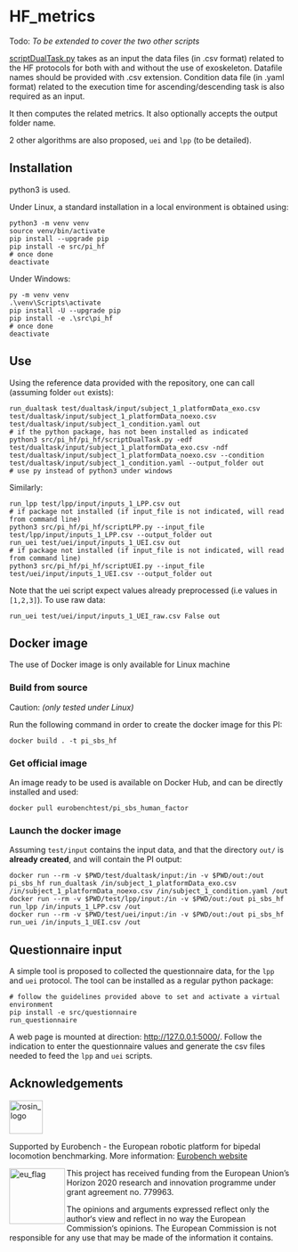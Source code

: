 # HF_metrics

Todo: _To be extended to cover the two other scripts_

[scriptDualTask.py](src/pi_hf/scriptDualTask.py) takes as an input the data files (in .csv format) related to the HF protocols for both with and without the use of exoskeleton.
Datafile names should be provided with .csv extension.
Condition data file (in .yaml format) related to the execution time for ascending/descending task is also required as an input.

It then computes the related metrics.
It also optionally accepts the output folder name.

2 other algorithms are also proposed, `uei` and `lpp` (to be detailed).

## Installation

python3 is used.

Under Linux, a standard installation in a local environment is obtained using:

```term
python3 -m venv venv
source venv/bin/activate
pip install --upgrade pip
pip install -e src/pi_hf
# once done
deactivate
```

Under Windows:

```term
py -m venv venv
.\venv\Scripts\activate
pip install -U --upgrade pip
pip install -e .\src\pi_hf
# once done
deactivate
```

## Use

Using the reference data provided with the repository, one can call (assuming folder `out` exists):

```console
run_dualtask test/dualtask/input/subject_1_platformData_exo.csv test/dualtask/input/subject_1_platformData_noexo.csv test/dualtask/input/subject_1_condition.yaml out
# if the python package, has not been installed as indicated
python3 src/pi_hf/pi_hf/scriptDualTask.py -edf test/dualtask/input/subject_1_platformData_exo.csv -ndf test/dualtask/input/subject_1_platformData_noexo.csv --condition test/dualtask/input/subject_1_condition.yaml --output_folder out
# use py instead of python3 under windows
```

Similarly:

```console
run_lpp test/lpp/input/inputs_1_LPP.csv out
# if package not installed (if input_file is not indicated, will read from command line)
python3 src/pi_hf/pi_hf/scriptLPP.py --input_file test/lpp/input/inputs_1_LPP.csv --output_folder out
run_uei test/uei/input/inputs_1_UEI.csv out
# if package not installed (if input_file is not indicated, will read from command line)
python3 src/pi_hf/pi_hf/scriptUEI.py --input_file test/uei/input/inputs_1_UEI.csv --output_folder out
```

Note that the uei script expect values already preprocessed (i.e values in `[1,2,3]`).
To use raw data:

```console
run_uei test/uei/input/inputs_1_UEI_raw.csv False out
```

## Docker image

The use of Docker image is only available for Linux machine

### Build from source

Caution: _(only tested under Linux)_

Run the following command in order to create the docker image for this PI:

```console
docker build . -t pi_sbs_hf
```

### Get official image

An image ready to be used is available on Docker Hub, and can be directly installed and used:

```console
docker pull eurobenchtest/pi_sbs_human_factor
```

### Launch the docker image

Assuming `test/input` contains the input data, and that the directory `out/` is **already created**, and will contain the PI output:

```shell
docker run --rm -v $PWD/test/dualtask/input:/in -v $PWD/out:/out pi_sbs_hf run_dualtask /in/subject_1_platformData_exo.csv /in/subject_1_platformData_noexo.csv /in/subject_1_condition.yaml /out
docker run --rm -v $PWD/test/lpp/input:/in -v $PWD/out:/out pi_sbs_hf run_lpp /in/inputs_1_LPP.csv /out
docker run --rm -v $PWD/test/uei/input:/in -v $PWD/out:/out pi_sbs_hf run_uei /in/inputs_1_UEI.csv /out
```

## Questionnaire input

A simple tool is proposed to collected the questionnaire data, for the `lpp` and `uei` protocol.
The tool can be installed as a regular python package:

```term
# follow the guidelines provided above to set and activate a virtual environment
pip install -e src/questionnaire
run_questionnaire
```

A web page is mounted at direction: http://127.0.0.1:5000/.
Follow the indication to enter the questionnaire values and generate the csv files needed to feed the `lpp` and `uei` scripts.

## Acknowledgements

<a href="http://eurobench2020.eu">
  <img src="http://eurobench2020.eu/wp-content/uploads/2018/06/cropped-logoweb.png"
       alt="rosin_logo" height="60" >
</a>

Supported by Eurobench - the European robotic platform for bipedal locomotion benchmarking.
More information: [Eurobench website][eurobench_website]

<img src="http://eurobench2020.eu/wp-content/uploads/2018/02/euflag.png"
     alt="eu_flag" width="100" align="left" >

This project has received funding from the European Union’s Horizon 2020
research and innovation programme under grant agreement no. 779963.

The opinions and arguments expressed reflect only the author‘s view and
reflect in no way the European Commission‘s opinions.
The European Commission is not responsible for any use that may be made
of the information it contains.

[eurobench_logo]: http://eurobench2020.eu/wp-content/uploads/2018/06/cropped-logoweb.png
[eurobench_website]: http://eurobench2020.eu "Go to website"
